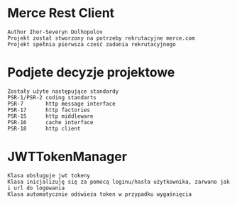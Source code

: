 # Merce Rest Client
    Author Ihor-Severyn Dolhopolov
    Projekt został stworzony na potrzeby rekrutacyjne merce.com
    Projekt spełnia pierwsza cześć zadania rekrutacyjnego

# Podjete decyzje projektowe
    Zostały użyte następujące standardy
    PSR-1/PSR-2 coding standarts
    PSR-7       http message interface
    PSR-17      http factories
    PSR-15      http middleware
    PSR-16      cache interface
    PSR-18      http client

# JWTTokenManager 
    Klasa obsługuje jwt tokeny
    Klasa inicjalizuję się za pomocą loginu/hasła użytkownika, zarwano jak i url do logowania
    Klasa automatycznie odświeża token w przypadku wygaśnięcia
